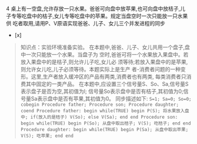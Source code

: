 4
桌上有一空盘,允许存放一只水果。爸爸可向盘中放苹果,也可向盘中放桔子,儿 子专等吃盘中的桔子,女儿专等吃盘中的苹果。规定当盘空时一次只能放一只水果供
吃者取用,请用P、V原语实现爸爸、儿子、女儿三个并发进程的同步
- [x]  

> 知识点：实验环境准备实验。
> 在本题中,爸爸、儿子、女儿共用一个盘子,盘中一次只能放一个水果。当盘子为 空时,爸爸可将一个水果放入果盘中。若放入果盘中的是桔子,则允许儿子吃,女儿必
> 须等待;若放入果盘中的是苹果,则允许女儿吃,儿子必须等待。本题实际上是生产 者-消费者问题的一种变形。这里,生产者放入缓冲区的产品有两类,消费者也有两类,
> 每类消费者只消费其中固定的一类产品。
> 在本题中,应设置三个信号量S、So、Sa,信号量S表示盘子是否为空,其初值为l;
> 信号量So表示盘中是否有桔子,其初值为0;信号量Sa表示盘中是否有苹果,其初值为0。 同步描述如下:
>     ```
>     S=1; Sa=0; So=0;
>     cobegin
>      Procedure father;
>      Procedure son;
>      Procedure daughter;
>     coend
>     Procedure father:
>       begin
>       while(TRUE)
>       begin
>       P(S);
>       将水果放入盘中;
>       if(放入的是桔子)
>       V(So);
>       else
>       V(Sa);
>       end
>       end
>     Procedure son:
>       begin
>       while(TRUE)
>       begin
>       P(So);
>       从盘中取出桔子;
>       V(S);
>       吃桔子;
>       end
>       end
>     Procedure daughter:
>       begin
>       while(TRUE)
>       begin
>       P(Sa);
>       从盘中取出苹果;
>       V(S);
>       吃苹果;
>       end
>     end
>     ```
>     
